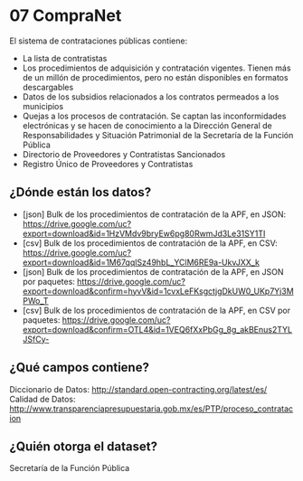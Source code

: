 # 07 CompraNet
El sistema de contrataciones públicas contiene:
+ La lista de contratistas
+ Los procedimientos de adquisición y contratación vigentes. Tienen más de un millón de procedimientos, pero no están disponibles en formatos descargables
+ Datos de los subsidios relacionados a los contratos permeados a los municipios
+ Quejas a los procesos de contratación. Se captan las inconformidades electrónicas y se hacen de conocimiento a la Dirección General de Responsabilidades y Situación Patrimonial de la Secretaría de la Función Pública
+ Directorio de Proveedores y Contratistas Sancionados
+ Registro Único de Proveedores y Contratistas

## ¿Dónde están los datos?
+ [json] Bulk de los procedimientos de contratación de la APF, en JSON: https://drive.google.com/uc?export=download&id=1HzVMdv9bryEw6pg80RwmJd3Le31SY1TI
+ [csv] Bulk de los procedimientos de contratación de la APF, en CSV: https://drive.google.com/uc?export=download&id=1M67qqlSz49hbL_YClM6RE9a-UkvJXX_k
+ [json] Bulk de los procedimientos de contratación de la APF, en JSON por paquetes: https://drive.google.com/uc?export=download&confirm=hyvV&id=1cvxLeFKsgctjgDkUW0_UKp7Yj3MPWo_T
+ [csv] Bulk de los procedimientos de contratación de la APF, en CSV por paquetes: https://drive.google.com/uc?export=download&confirm=OTL4&id=1VEQ6fXxPbGg_8g_akBEnus2TYLJSfCy-


## ¿Qué campos contiene?
Diccionario de Datos: http://standard.open-contracting.org/latest/es/
Calidad de Datos: http://www.transparenciapresupuestaria.gob.mx/es/PTP/proceso_contratacion

## ¿Quién otorga el dataset?
Secretaría de la Función Pública
